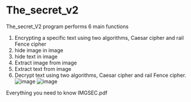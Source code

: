 # The_secret_v2
The_secret_V2 program performs 6 main functions
1.	Encrypting a specific text using two algorithms, Caesar cipher and rail Fence cipher
2.	hide image in image
3.	hide text in image
4.	Extract image from image
5.	Extract text from image
6.	Decrypt  text using two algorithms, Caesar cipher and rail Fence cipher.
![image](https://user-images.githubusercontent.com/69063844/209179447-3afe6988-c05e-4608-b134-aada23c4a565.png)
![image](https://user-images.githubusercontent.com/69063844/209179836-492d6483-1c4d-41f8-b1d9-746552ccd8e8.png)


Everything you need to know IMGSEC.pdf
